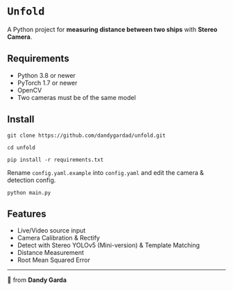 # ``Unfold``
A Python project for **measuring distance between two ships** with **Stereo Camera**.

## Requirements
- Python 3.8 or newer
- PyTorch 1.7 or newer
- OpenCV
- Two cameras must be of the same model

## Install
```
git clone https://github.com/dandygardad/unfold.git

cd unfold

pip install -r requirements.txt
```

Rename `config.yaml.example` into `config.yaml` and edit the camera & detection config.

```
python main.py
```

## Features
- Live/Video source input
- Camera Calibration & Rectify
- Detect with Stereo YOLOv5 (Mini-version) & Template Matching
- Distance Measurement
- Root Mean Squared Error

---

🌸 from **Dandy Garda**
